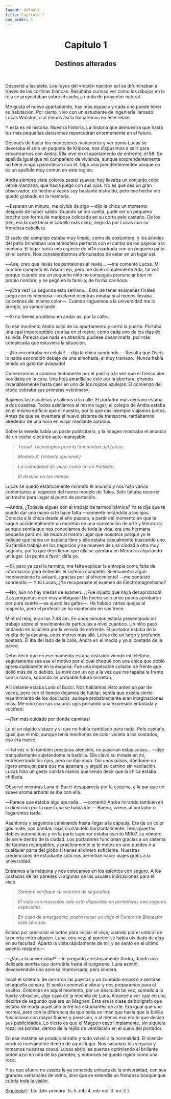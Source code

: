 ```yaml
---
layout: default
title: Capítulo 1
nav_order: 4
---
```


<h1 style="text-align: center;"> <b> Capítulo 1 </b> </h1>
<h2 style="text-align: center;"> Destinos alterados </h2> <br>


Desperté a las siete. Los rayos del «recién nacido» sol se difuminaban a través de las cortinas blancas. Resultaba curioso ver como los dibujos en la tela se proyectaban sobre el suelo, a modo de proyector natural.

Me gusta el nuevo apartamento, hay más espacio y cada uno puede tener su habitación. Por cierto, vivo con un estudiante de ingeniería llamado Lucas Winston, o al menos así lo llamaremos en este relato. 

Y esta es mi historia. Nuestra historia. La historia que demuestra que hasta tus más pequeñas decisiones repercutirán enormemente en el futuro.

Después de hacer los menesteres mañaneros y ver como Lucas se devoraba él solo un paquete de Kripcos, nos dispusimos a salir para encontrarnos con Andra. Ella vive en el apartamento de enfrente, el 58. Se apellida igual que mi compañero de vivienda, aunque sorprendentemente no tiene ningún parentesco con él. Digo «sorprendentemente» porque no es un apellido muy común en esta región.

Andra siempre viste colores pastel suaves; hoy llevaba un conjunto color verde manzana, que hacía juego con sus ojos. No es que sea un gran observador, de hecho a veces soy bastante distraído, pero ese hecho me quedó grabado en la memoria.

―Esperen un minuto, me olvidé de algo ―dijo la chica un momento después de haber salido. Cuando se dio vuelta, pude ver un pequeño broche con forma de mariposa colocado en su corto pelo castaño. De los tres, era la que tenía el cabello más claro, seguida por Lucas con su frondosa cabellera.

El suelo del complejo estaba muy limpio, como de costumbre, y los árboles del patio brindaban una atmósfera perfecta con el cantar de los pájaros a la mañana. El lugar hacía una especie de «O» cuadrada con un pequeño patio en el centro. Nos considerábamos afortunados de estar en un lugar así.

―Ada, creo que llevás los pantalones al revés... ―me comentó Lucas. Mi nombre completo es Ádam Levi, pero me dicen simplemente Ada, tal vez porque cuando era un pequeño niño no conseguía pronunciar bien mi propio nombre, y se pegó en la familia, de forma cariñosa.

―¡Otra vez! La segunda esta semana… Esto de tener exámenes finales juega con mi memoria ―exclamé mientras miraba si al menos llevaba calcetines del mismo color―. Cuando lleguemos a la universidad me lo arreglo, ya vamos tarde.

―Si no tienes problema en andar así por la calle...

En ese momento Andra salió de su apartamento y cerró la puerta. Portaba una casi imperceptible sonrisa en el rostro, como cada uno de los días de su vida. Parecía que nada en absoluto pudiese desanimarla, por más complicada que estuviera la situación.

―¡No encontraba mi celular! ―dijo la chica sonriendo.― Resulta que Osiris lo había escondido debajo de una almohada, el muy travieso. ¡Nunca había tenido un  gato tan avispado!

Comenzamos a caminar lentamente por el pasillo a la vez que el fresco aire nos daba en la cara. Una hoja amarilla se coló por la abertura, girando invariablemente hasta caer en uno de los rojizos azulejos. El comienzo del otoño cobraba sus primeras «víctimas».

Bajamos las escaleras y salimos a la calle. El portador más cercano estaba a dos cuadras. Todos asistíamos al mismo lugar; el colegio de Andra estaba en el mismo edificio que el nuestro, por lo que casi siempre viajamos juntos. Antes de que se inventara el nuevo sistema de transporte, tardábamos alrededor de una hora en viajar mediante autobús.

Sobre la vereda había un poste publicitario, y la imagen mostraba el anuncio de un coche eléctrico auto-manejable.

> *Tessal. Tecnologías para la humanidad del futuro.*

> *Modelo X’	(Volante opcional.)*


> *La comodidad de viajar como en un Portador.*

> *El destino en tus manos.*

Lucas se quedó estáticamente mirando el anuncio y nos hizo varios comentarios al respecto del nuevo modelo de Tales. Solo faltaba recorrer un trecho para llegar al punto de portación.

―Andra, ¿Todavía sigues con el trabajo de termodinámica? Ya te dije que te puedo dar una mano si te hace falta ―comenté mirándola a los ojos. Conocía a la chica desde el año pasado, a partir del momento en que le saqué accidentalmente un moretón en una convención de arte y literatura; aunque sentía que nos conocíamos de toda la vida, era una hermana pequeña para mí. Se mudó al mismo lugar que nosotros porque yo le indiqué que había un espacio libre y ella estaba casualmente buscando uno. Su familia trabaja en los negocios y se mueven de una ciudad a otra muy seguido, por lo que decidieron que ella se quedara en Mércorin alquilando un lugar. Un punto a favor, diría yo.

―Sí, pero ya casi lo termino, me falta explicar la entropía como falta de información para entender el sistema completo. Si encuentro algún inconveniente te avisaré, ¡gracias por el ofrecimiento! ―me contestó sonriendo.― Y tú Lucas, ¿Ya recuperaste el examen de Electromagnetismo?

―No, aún no hay mesas de examen... ¡Fue injusto que haya desaprobado! ¡Las preguntas eran muy ambiguas! De hecho solo unos pocos aprobaron por pura suerte ―se ajustó las gafas―. Ha habido varias quejas al respecto, pero el profesor se ha mantenido en sus trece.

Miré mi reloj, eran las 7:48 am. En unos minutos estaría presentando mi trabajo sobre el movimiento de partículas a nivel cuántico. Un niño pasó andando en bicicleta por la vereda de enfrente. El portador estaba de la vuelta de la esquina, unos metros más allá. Lucas dio un largo y profundo bostezo. Él iba del lado de la calle, Andra en el medio y yo al costado de la pared.

Debo decir que en ese momento estaba distraído viendo mi teléfono, seguramente sea ese el motivo por el cual choqué con una chica que dobló apresuradamente en la esquina. Fue una impecable colisión de frente que dolió más de lo debido. La miré con un ojo a la vez que me tapaba la frente con la mano, sobando mi probable futuro moretón.

Allí delante estaba Luna di Bucci. Nos habíamos visto antes un par de veces, pero con el tiempo dejamos de hablar; sentía que existía cierto resentimiento de los dos lados, aunque probablemente eran imaginaciones mías. Me miró con sus oscuros ojos portando una expresión enfadada y vociferó:

―¡Ten más cuidado por donde caminas!

Le di un rápido vistazo y vi que no había cambiado para nada. Pelo castaño, igual que el mío, aunque tenía mechones de color violeta a los costados, eso era nuevo.

―Tal vez si tú también prestaras atención, no pasarían estas cosas... ―dije tranquilamente sujetándome la barbilla. Ella clavó su mirada en mí, entrecerrando los ojos, pero no dijo nada. Dio unos pasos, dándome un ligero empujón para que me apartara, y siguió su camino sin vacilación. Lucas hizo un gesto con las manos queriendo decir que la chica estaba chiflada.

Observé mientras Luna di Bucci desaparecía por la esquina, a la par que un suave aroma arboral se iba con ella.

―Parece que estaba algo apurada... ―comentó Andra mirando también en la dirección por la que Luna se había ido.― Bueno, vamos al portador o llegaremos tarde.

Asentimos y seguimos caminando hasta llegar a la cápsula. Era de un color gris mate, con bandas rojas cruzándolo horizontalmente. Tenía puertas dobles automáticas y en la parte superior estaba escrito MR07, su número de serie dentro de la ciudad. Los portadores funcionan gracias a un sistema de tarjetas recargables, y prácticamente si te metes en uno puedes ir a cualquier parte del globo si tienes el dinero suficiente. Nuestras credenciales de estudiante solo nos permitían hacer viajes gratis a la universidad.

Entramos a la máquina y nos colocamos en los asientos con seguro. A los costados de las paredes vi algunas de las usuales indicaciones para el viaje.



> *Siempre verifique su cinturón de seguridad.*



> *El viaje con mascotas solo está disponible en portadores con seguros especiales.*



> *En caso de emergencia, podrá hacer un viaje al Centro de Bienestar más cercano.*



Estaba por presionar el botón para iniciar el viaje, cuando por el umbral de la puerta entró alguien. Luna, otra vez; al parecer se había olvidado de algo en su facultad. Apartó la vista rápidamente de mí, y se sentó en el último asiento restante.―

―¿Vas a la universidad? ―le preguntó amistosamente Andra, dando una delicada sonrisa que derretiría hasta el tungsteno. Luna asintió, devolviéndole una sonrisa improvisada, pero sincera.

Inicié el sistema. Se cerraron las puertas y un zumbido empezó a sentirse en aquella cámara. El suelo comenzó a vibrar y nos preparamos para el «salto». Entonces en aquel momento, por un descuido tal vez, sumado a la fuerte vibración, algo cayó de la mochila de Luna. Alcancé a ver casi en una décima de segundo que era un Magpen. Esta era la clase de bolígrafo que estaba de moda aquel año entre los estudiantes de arte. Era igual que uno normal, pero con la diferencia de que tenía un imán que hacía que la bolilla funcionase con mayor fluidez y precisión, o al menos eso era lo que decían sus publicidades. Lo cierto es que el Magpen cayó limpiamente, sin siquiera rozar los bordes, dentro de la rejilla de ventilación en el suelo del portador.

En ese instante se produjo el salto y todo volvió a la normalidad. El silencio perduró nuevamente dentro de aquel lugar. Nos sacamos los seguros y tomamos nuestras cosas. Lucas abrió las puertas oprimiendo el brillante botón azul en una de las paredes; y entonces se quedó rígido como una roca.

Y es que afuera no estaba la ya conocida entrada de la universidad, con sus grandes ventanales de vidrio, sino que se extendía un frondoso bosque que cubría toda la visión.

[Siguiente](/DentroDelOrigen/docs/4-capitulo2){: .btn .btn-primary .fs-5 .mb-4 .mb-md-0 .mr-2 }